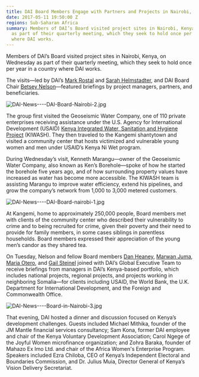 ```yaml
---
title: DAI Board Members Engage with Partners and Projects in Nairobi, Kenya
date: 2017-05-11 19:50:00 Z
regions: Sub-Saharan Africa
summary: Members of DAI’s Board visited project sites in Nairobi, Kenya, on Wednesday
  as part of their quarterly meeting, which they seek to hold once per year in a country
  where DAI works.
---
```


Members of DAI’s Board visited project sites in Nairobi, Kenya, on Wednesday as part of their quarterly meeting, which they seek to hold once per year in a country where DAI works.
 
The visits—led by DAI’s [Mark Rostal](https://www.dai.com/who-we-are/our-team/mark-rostal) and [Sarah Helmstadter](https://www.dai.com/who-we-are/global-reach/united-states/contacts/management-business), and DAI Board Chair [Betsey Nelson](https://www.dai.com/who-we-are/board/elizabeth-nelson)—featured briefings by project managers, partners, and beneficiaries. 

![DAI-News----DAI-Board-Nairobi-2.jpg](/uploads/DAI-News----DAI-Board-Nairobi-2.jpg)

The group first visited the Geoseismic Water Company, one of 110 private enterprises receiving assistance under the U.S. Agency for International Development (USAID) [Kenya Integrated Water, Sanitation and Hygiene Project](https://www.dai.com/our-work/projects/kenya-integrated-water-sanitation-and-hygiene-project-kiwash) (KIWASH). They then traveled to the Kangemi shantytown and visited a community center that hosts victimized and vulnerable young women and men under USAID’s Kenya Ni Wet program.

During Wednesday’s visit, Kenneth Marangu—owner of the Geoseismic Water Company, also known as Ken’s Borehole—spoke of how he started the borehole five years ago, and of how surrounding property values have increased as water has become more accessible. The KIWASH team is assisting Marangu to improve water efficiency, extend his pipelines, and grow the company’s network from 1,000 to 3,000 metered customers.

![DAI-News----DAI-Board-nairobi-1.jpg](/uploads/DAI-News----DAI-Board-nairobi-1.jpg)

At Kangemi, home to approximately 250,000 people, Board members met with clients of the community center who described their vulnerability to crime and to being recruited for crime, given their poverty and their need to provide for family members, in some cases siblings in parentless households. Board members expressed their appreciation of the young men’s candor as they shared tea.

On Tuesday, Nelson and fellow Board members [Dan Heaney](https://www.dai.com/who-we-are/board/daniel-heaney), [Marwan Juma](https://www.dai.com/who-we-are/board/marwan-juma), [Maria Otero](https://www.dai.com/who-we-are/board/maria-otero), and [Gail Steinel](https://www.dai.com/who-we-are/board/gail-steinel) joined with DAI’s Global Executive Team to receive briefings from managers in DAI’s Kenya-based portfolio, which includes national projects, regional projects, and projects working in neighboring Somalia—for clients including USAID, the World Bank, the U.K. Department for International Development, and the Foreign and Commonwealth Office.

![DAI-News----Board-in-Nairobi-3.jpg](/uploads/DAI-News----Board-in-Nairobi-3.jpg)

That evening, DAI hosted a dinner and discussion focused on Kenya’s development challenges. Guests included Michael Mithika, founder of the JM Mantle financial services consultancy; Sam Kona, former DAI employee and chair of the Kenya Voluntary Development Association; Carol Ngege of the Joyful Women microfinance organization; and Zohra Baraka, founder of Mahazo Ex Imo Ltd. and chair of the Africa Women's Enterprise Program. Speakers included Ezra Chiloba, CEO of Kenya’s Independent Electoral and Boundaries Commission, and Dr. Julius Muia, Director General of Kenya’s Vision Delivery Secretariat.